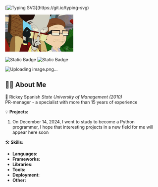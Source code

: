 
[![Typing SVG](https://readme-typing-svg.herokuapp.com?size=24&width=600&lines=Welcome+To+Rickey+Spanish`s+Github+Profile..)](https://git.io/typing-svg)

![Пример GIF](i-see-you-roger.gif)


![Static Badge](https://img.shields.io/badge/py-pyhon-red?style=for-the-badge&logo=python&labelColor=red&color=yellow) ![Static Badge](https://img.shields.io/badge/Telegram-white?style=for-the-badge&logo=telegram&labelColor=white&color=blue)

![Uploading image.png…]()


## 🙋‍♂️ About Me

🚀 Rickey Spanish 
*State University of Management (2010)*  
PR-menager - a specialist with more than 15 years of experience

💡 **Projects:**
1. On December 14, 2024, I went to study to become a Python programmer, I hope that interesting projects in a new field for me will appear here soon

   
🛠️ **Skills:**
- **Languages:**
- **Frameworks:** 
- **Libraries:** 
- **Tools:** 
- **Deployment:** 
- **Other:** 
